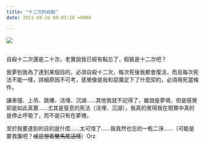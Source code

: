 ```yaml
---
title: "十二次的自殺"
date: 2011-04-16 00:03:28 +0800

---
```



![](/images/slum-area/32_0.jpg)<br /><br />



自殺十二次還是二十次，老實說我已經有點忘了，假裝是十二次吧？



我夢到我為了達到某個目的，必須自殺十二次，每次死後我都會復活，而且每次死法不能一樣，詳細原因不可考，感覺像是我和惡魔定下了什麼契約，必須用死當條件。



讓車撞、上吊、跳樓、活埋、沉湖&hellip;&hellip;其他我就不記得了，雖說是夢境，但是感覺卻是如此真實&hellip;&hellip;尤其是窒息的死法（活埋、沉湖），我真的覺得我在現實中真的是停止呼吸了，而不是只有在夢裡。



至於我要達到的目的是什麼&hellip;&hellip;太可惜了&hellip;&hellip;我竟然也忘的一乾二淨&hellip;&hellip;（可能是要救誰吧？<s>或是想看雙馬尾這樣</s>）Orz


